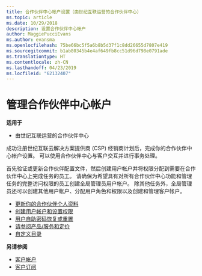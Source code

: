 ```yaml
---
title: 合作伙伴中心帐户设置（由世纪互联运营的合作伙伴中心）
ms.topic: article
ms.date: 10/29/2018
description: 设置合作伙伴中心帐户
author: MaggiePucciEvans
ms.author: evansma
ms.openlocfilehash: 75be66bc5f5a6b8b5d37f1c8dd26655d7807e419
ms.sourcegitcommit: b1ab80345b4e4af649fb8cc51d96d798e0791ade
ms.translationtype: HT
ms.contentlocale: zh-CN
ms.lasthandoff: 04/23/2019
ms.locfileid: "62132407"
---
```

# <a name="manage-your-partner-center-account"></a>管理合作伙伴中心帐户 


**适用于**

-   由世纪互联运营的合作伙伴中心


成功注册世纪互联云解决方案提供商 (CSP) 经销商计划后，完成你的合作伙伴中心帐户设置。 可以使用合作伙伴中心与客户交互并进行事务处理。 

首先验证或更新合作伙伴配置文件，然后创建用户帐户并将权限分配到需要在合作伙伴中心上完成任务的员工。 请确保为希望具有对所有合作伙伴中心功能和管理任务的完整访问权限的员工创建全局管理员用户帐户。 除其他任务外，全局管理员还可以创建其他用户帐户、分配用户角色和权限以及创建和管理客户帐户。    

-   [更新你的合作伙伴个人资料](update-your-partner-profile.md)
-   [创建用户帐户和设置权限](create-user-accounts-and-set-permissions.md)
-   [用户自助密码恢复或重置](reset-a-user-password.md)
-   [请参阅产品/服务和定价](see-offers-and-pricing.md)
-   [自定义目录](customize-the-catalog.md)

**另请参阅**

-   [客户帐户](customer-accounts.md)
-   [客户订阅](customer-subscriptions.md) 

 




